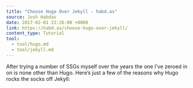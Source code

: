 ```yaml
---
title: "Choose Hugo Over Jekyll - habd.as"
source: Josh Habdas
date: 2017-02-01 22:26:00 +0000
link: https://habd.as/choose-hugo-over-jekyll/
content_type: Tutorial
tool:
  - tool/hugo.md
  - tool/jekyll.md
---
```

After trying a number of SSGs myself over the years the one I’ve zeroed in on is none other than Hugo. Here’s just a few of the reasons why Hugo rocks the socks off Jekyll:
